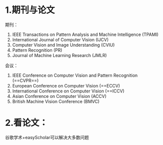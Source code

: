 # 1.期刊与论文
期刊：
1. IEEE Transactions on Pattern Analysis and Machine Intelligence (TPAMI)
2. International Journal of Computer Vision (IJCV)
3. Computer Vision and Image Understanding (CVIU)
4. Pattern Recognition (PR)
5. Journal of Machine Learning Research (JMLR)

会议：
1. IEEE Conference on Computer Vision and Pattern Recognition (==CVPR==)
2. European Conference on Computer Vision (==ECCV)
3. International Conference on Computer Vision (==ICCV)
4. Asian Conference on Computer Vision (ACCV)
5. British Machine Vision Conference (BMVC)
# 2.看论文：
谷歌学术+easyScholar可以解决大多数问题
  
